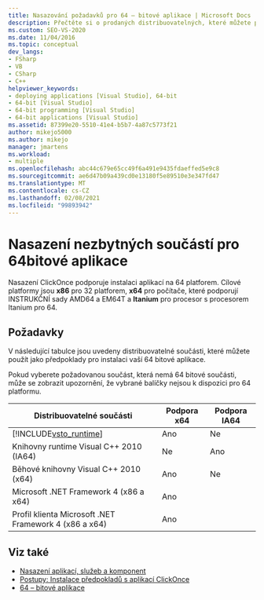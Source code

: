 ```yaml
---
title: Nasazování požadavků pro 64 – bitové aplikace | Microsoft Docs
description: Přečtěte si o prodaných distribuovatelných, které můžete použít jako předpoklady pro nasazení aplikace ClickOnce na 64 bitů platformy.
ms.custom: SEO-VS-2020
ms.date: 11/04/2016
ms.topic: conceptual
dev_langs:
- FSharp
- VB
- CSharp
- C++
helpviewer_keywords:
- deploying applications [Visual Studio], 64-bit
- 64-bit [Visual Studio]
- 64-bit programming [Visual Studio]
- 64-bit applications [Visual Studio]
ms.assetid: 87399e20-5510-41e4-b5b7-4a87c5773f21
author: mikejo5000
ms.author: mikejo
manager: jmartens
ms.workload:
- multiple
ms.openlocfilehash: abc44c679e65cc49f6a491e9435fdaeffed5e9c8
ms.sourcegitcommit: ae6d47b09a439cd0e13180f5e89510e3e347fd47
ms.translationtype: MT
ms.contentlocale: cs-CZ
ms.lasthandoff: 02/08/2021
ms.locfileid: "99893942"
---
```

# <a name="deploy-prerequisites-for-64-bit-applications"></a>Nasazení nezbytných součástí pro 64bitové aplikace
Nasazení ClickOnce podporuje instalaci aplikací na 64 platforem. Cílové platformy jsou **x86** pro 32 platforem, **x64** pro počítače, které podporují INSTRUKČNÍ sady AMD64 a EM64T a **Itanium** pro procesor s procesorem Itanium pro 64.

## <a name="prerequisites"></a>Požadavky
 V následující tabulce jsou uvedeny distribuovatelné součásti, které můžete použít jako předpoklady pro instalaci vaší 64 bitové aplikace.

 Pokud vyberete požadovanou součást, která nemá 64 bitové součásti, může se zobrazit upozornění, že vybrané balíčky nejsou k dispozici pro 64 platformu.

| Distribuovatelné součásti | Podpora x64 | Podpora IA64 |
| - |-------------|--------------|
| [!INCLUDE[vsto_runtime](../deployment/includes/vsto_runtime_md.md)] | Ano | Ne |
| Knihovny runtime Visual C++ 2010 (IA64) | Ne | Ano |
| Běhové knihovny Visual C++ 2010 (x64) | Ano | Ne |
| Microsoft .NET Framework 4 (x86 a x64) | Ano | |
| Profil klienta Microsoft .NET Framework 4 (x86 a x64) | Ano | |

## <a name="see-also"></a>Viz také
- [Nasazení aplikací, služeb a komponent](../deployment/deploying-applications-services-and-components.md)
- [Postupy: Instalace předpokladů s aplikací ClickOnce](../deployment/how-to-install-prerequisites-with-a-clickonce-application.md)
- [64 – bitové aplikace](/dotnet/framework/64-bit-apps)